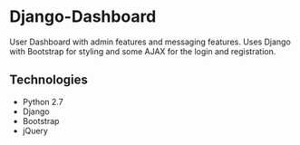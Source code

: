 # Django-Dashboard

User Dashboard with admin features and messaging features. Uses Django with Bootstrap for styling and some AJAX for the login and registration.

## Technologies
* Python 2.7
* Django
* Bootstrap
* jQuery
